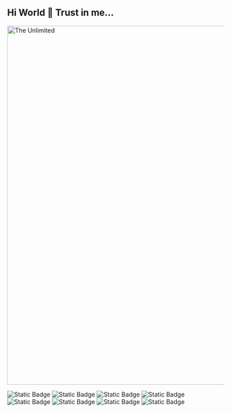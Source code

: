## Hi World 👋 Trust in me...

<img src="https://github.com/Art21042147/Art21042147/blob/main/kaas.gif" alt="The Unlimited" width="830">

![Static Badge](https://img.shields.io/badge/py-python-blue?logo=python&logoColor=blue&labelColor=yellow)
![Static Badge](https://img.shields.io/badge/FastAPI-passing?logo=fastapi&logoColor=%23009999%09&labelColor=%23FFFFFF&color=%23009999%09)
![Static Badge](https://img.shields.io/badge/django-passing?logo=django&logoColor=%2300501E&labelColor=%23FFFFFF&color=%2300501E&cacheSeconds=%2300501E
)
![Static Badge](https://img.shields.io/badge/Flask-passing?logo=flask&logoColor=%2300501E&labelColor=%23FFFFFF&color=%23175871&cacheSeconds=%23175871)
![Static Badge](https://img.shields.io/badge/Jinja-passing?logo=jinja&logoColor=%23202020&labelColor=%23FFFFFF&color=%23890202%09)
![Static Badge](https://img.shields.io/badge/Alchemy-passing?style=flat&label=SQL&labelColor=whight&color=%23BF3030)
![Static Badge](https://img.shields.io/badge/PostgreSQL-passing?logo=postgresql&logoColor=%23FFFFFF&labelColor=%20%233779AB&color=%23FFFFFF
)
![Static Badge](https://img.shields.io/badge/docker-passing?style=flat&logo=docker&logoColor=%233258B0&labelColor=%23FFFFFF&color=%233258B0)




